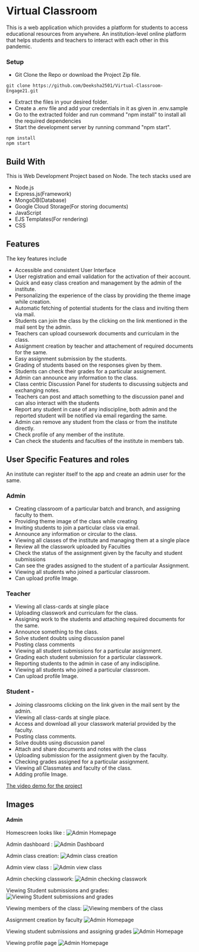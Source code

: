 # Virtual Classroom
This is a web application which provides a platform for students to access educational resources from anywhere. 
An institution-level online platform that helps students and teachers to interact with each other in this pandemic.

### Setup

* Git Clone the Repo or download the Project Zip file.

```
git clone https://github.com/Deeksha2501/Virtual-Classroom-Engage21.git
```


* Extract the files in your desired folder.
* Create a .env file and add your credentials in it as given in .env.sample
* Go to the extracted folder and run command "npm install" to install all the required dependencies
* Start the development server by running command "npm start".

```
npm install
npm start
```


## Build With

This is Web Development Project based on Node. The tech stacks used are 
   * Node.js
   * Express.js(Framework)
   * MongoDB(Database)
   * Google Cloud Storage(For storing documents)
   * JavaScript
   * EJS Templates(For rendering)
   * CSS


## Features
The key features include

* Accessible and consistent User Interface
* User registration and email validation for the activation of their account.
* Quick and easy class creation and management by the admin of the institute.
* Personalizing the experience of the class by providing the theme image while creation.
* Automatic fetching of potential students for the class and inviting them via mail.
* Students can join the class by the clicking on the link mentioned in the mail sent by the admin.
* Teachers can upload coursework documents and curriculam in the class.
* Assignment creation by teacher and attachement of required documents for the same. 
* Easy assignment submission by the students.
* Grading of students based on the responses given by them.
* Students can check their grades for a particular assignement.
* Admin can announce any information to the class.
* Class centric Discussion Panel for students to discussing subjects and exchanging notes.
* Teachers can post and attach something to the discussion panel and can also interact with the students
* Report any student in case of any indiscipline, both admin and the reported student will be notified via email regarding the same.
* Admin can remove any student from the class or from the institute directly.
* Check profile of any member of the institute.
* Can check the students and faculties of the institute in members tab.

## User Specific Features and roles
An institute can register itself to the app and create an admin user for the same.

### Admin

* Creating classroom of a particular batch and branch, and assigning faculty to them.
* Providing theme image of the class while creating
* Inviting students to join a particular class via email.
* Announce any information or circular to the class.
* Viewing all classes of the institute and managing them at a single place
* Review all the classwork uploaded by Faculties 
* Check the status of the assignment given by the faculty and student submissions
* Can see the grades assigned to the student of a particular Assignment.
* Viewing all students who joined a particular classroom.
* Can upload profile Image.

### Teacher

* Viewing all class-cards at single place
* Uploading classwork and curriculam for the class.
* Assigning work to the students and attaching required documents for the same.
* Announce something to the class.
* Solve student doubts using discussion panel
* Posting class comments
* Viewing all student submissions for a particular assignment.
* Grading each student submission for a particular classwork.
* Reporting students to the admin in case of any indiscipline.
* Viewing all students who joined a particular classroom.
* Can upload profile Image.

### Student - 
* Joining classrooms clicking on the link given in the mail sent by the admin.
* Viewing all class-cards at single place.
* Access and download all your classwork material provided by the faculty.
* Posting class comments.
* Solve doubts using discussion panel
* Attach and share documents and notes with the class
* Uploading submission for the assignment given by the faculty.
* Checking grades assigned for a particular assignment.
* Viewing all Classmates and faculty of the class.
* Adding profile Image.


  
[The video demo for the project](https://www.youtube.com/watch?v=-WnWxI7arfI)


## Images

#### Admin

Homescreen looks like :
![Admin Homepage](Readme_images/Admin/admin_home.png)

Admin dashboard :
![Admin Dashboard](Readme_images/Admin/admin_dashboard.png)

Admin class creation:
![Admin class creation](Readme_images/Admin/admin_createclass.png)

Admin view class :
![Admin view class](Readme_images/Admin/admin_showclass.png)

Admin checking classwork:
![Admin checking classwork](Readme_images/Admin/admin_classwork.png)

Viewing Student submissions and grades:
![Viewing Student submissions and grades](Readme_images/Admin/admin_studentSubmissions.png)

Viewing members of the class:
![Viewing members of the class](Readme_images/Admin/admin_members.png)

Assignment creation by faculty
![Admin Homepage](Readme_images/create_assignment.png)

Viewing student submissions and assigning grades
![Admin Homepage](Readme_images/givingGrades.png)

Viewing profile page
![Admin Homepage](Readme_images/profilepage.png)

